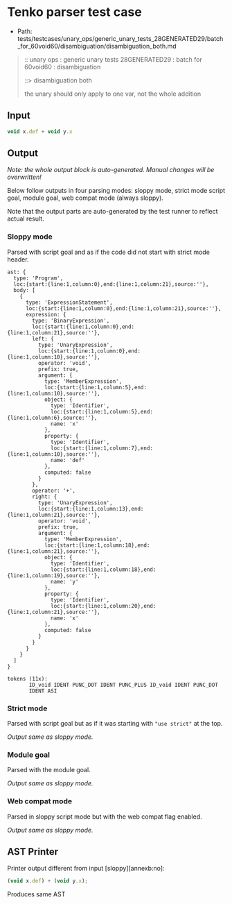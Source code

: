 # Tenko parser test case

- Path: tests/testcases/unary_ops/generic_unary_tests_28GENERATED29/batch_for_60void60/disambiguation/disambiguation_both.md

> :: unary ops : generic unary tests 28GENERATED29 : batch for 60void60 : disambiguation
>
> ::> disambiguation both
>
> the unary should only apply to one var, not the whole addition

## Input

`````js
void x.def + void y.x
`````

## Output

_Note: the whole output block is auto-generated. Manual changes will be overwritten!_

Below follow outputs in four parsing modes: sloppy mode, strict mode script goal, module goal, web compat mode (always sloppy).

Note that the output parts are auto-generated by the test runner to reflect actual result.

### Sloppy mode

Parsed with script goal and as if the code did not start with strict mode header.

`````
ast: {
  type: 'Program',
  loc:{start:{line:1,column:0},end:{line:1,column:21},source:''},
  body: [
    {
      type: 'ExpressionStatement',
      loc:{start:{line:1,column:0},end:{line:1,column:21},source:''},
      expression: {
        type: 'BinaryExpression',
        loc:{start:{line:1,column:0},end:{line:1,column:21},source:''},
        left: {
          type: 'UnaryExpression',
          loc:{start:{line:1,column:0},end:{line:1,column:10},source:''},
          operator: 'void',
          prefix: true,
          argument: {
            type: 'MemberExpression',
            loc:{start:{line:1,column:5},end:{line:1,column:10},source:''},
            object: {
              type: 'Identifier',
              loc:{start:{line:1,column:5},end:{line:1,column:6},source:''},
              name: 'x'
            },
            property: {
              type: 'Identifier',
              loc:{start:{line:1,column:7},end:{line:1,column:10},source:''},
              name: 'def'
            },
            computed: false
          }
        },
        operator: '+',
        right: {
          type: 'UnaryExpression',
          loc:{start:{line:1,column:13},end:{line:1,column:21},source:''},
          operator: 'void',
          prefix: true,
          argument: {
            type: 'MemberExpression',
            loc:{start:{line:1,column:18},end:{line:1,column:21},source:''},
            object: {
              type: 'Identifier',
              loc:{start:{line:1,column:18},end:{line:1,column:19},source:''},
              name: 'y'
            },
            property: {
              type: 'Identifier',
              loc:{start:{line:1,column:20},end:{line:1,column:21},source:''},
              name: 'x'
            },
            computed: false
          }
        }
      }
    }
  ]
}

tokens (11x):
       ID_void IDENT PUNC_DOT IDENT PUNC_PLUS ID_void IDENT PUNC_DOT
       IDENT ASI
`````

### Strict mode

Parsed with script goal but as if it was starting with `"use strict"` at the top.

_Output same as sloppy mode._

### Module goal

Parsed with the module goal.

_Output same as sloppy mode._

### Web compat mode

Parsed in sloppy script mode but with the web compat flag enabled.

_Output same as sloppy mode._

## AST Printer

Printer output different from input [sloppy][annexb:no]:

````js
(void x.def) + (void y.x);
````

Produces same AST
